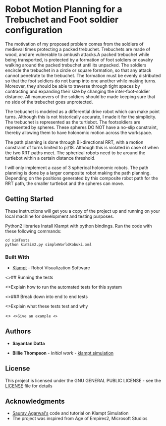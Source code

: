 # Robot Motion Planning for a Trebuchet and Foot soldier configuration

The motivation of my proposed problem comes from the soldiers of medieval times protecting a packed trebuchet. Trebuchets are made of wood, and are vulnerable to ambush attacks.A packed trebuchet while being transported, is protected by a formation of foot soldiers or cavalry walking around the packed trebuchet until its unpacked. The soldiers encircle the trebuchet in a circle or square formation, so that any attack cannot penetrate to the trebuchet. The formation must be evenly distributed so that the foot soldiers do not bump into one another while making turns. Moreover, they should be able to traverse through tight spaces by contracting and expanding their size by changing the inter-foot-soldier distance. All manuevers of the soldiers should be made keeping sure that no side of the trebuchet goes unprotected.

The trebuchet is modeled as a differential drive robot which can make point turns. Although this is not historically accurate, I made it for the simplicity. The trebuchet is represented as the turtlebot. The footsoldiers are represented by spheres. These spheres DO NOT have a no-slip constraint, thereby allowing them to have holonomic motion across the workspace.

The path planning is done through Bi-directional RRT, with a motion constraint of turns limited to pi/18. Although this is  violated in case of when the two RRT paths meet. The spherical robots need to be around the turtlebot within a certain distance threshold.

I will only implement a case of 3 spherical holonomic robots. The path planning is done by a larger composite robot making the path planning. Depending on the positions generated by this composite robot path for the RRT path, the smaller turtlebot and the spheres can move.

## Getting Started

These instructions will get you a copy of the project up and running on your local machine for development and testing purposes.

Python2 libraries
Install Klampt with python bindings.
Run the code with these following commands:

```
cd simTests
python kinSim2.py simpleWorldKobuki.xml
```

### Built With

* [Klampt](http://motion.pratt.duke.edu/klampt/tutorial_install.html) - Robot Visualization Software



<>## Running the tests

<>Explain how to run the automated tests for this system

<>### Break down into end to end tests

<>Explain what these tests test and why

<>```
<>Give an example
<>```

## Authors

* **Sayantan Datta** 

* **Billie Thompson** - *Initial work* - [klampt simulation](https://github.com/AgarwalSaurav/klampt_simulations)

## License

This project is licensed under the GNU GENERAL PUBLIC LICENSE - see the [LICENSE](LICENSE) file for details

## Acknowledgments

* [Saurav Agarwal's](https://github.com/AgarwalSaurav) code and tutorial on Klampt Simulation
* The project was inspired from Age of Empires2, Microsoft Studios
